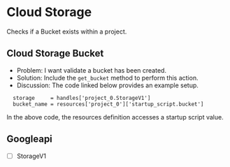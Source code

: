 # Cloud Storage 

Checks if a Bucket exists within a project.

## Cloud Storage Bucket 

* Problem: I want validate a bucket has been created.
* Solution: Include the `get_bucket` method to perform this action.
* Discussion: The code linked below provides an example setup.

```
  storage     = handles['project_0.StorageV1']
  bucket_name = resources['project_0']['startup_script.bucket']
```

In the above code, the resources definition accesses a startup script value.

## Googleapi 

-[ ] StorageV1 
